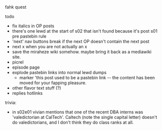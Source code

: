 fahk quest


todo

* fix italics in OP posts
* there's one lewd at the start of s02 that isn't found because it's post s01 pre pastebin rule
* 'next' nav buttons break if the next OP doesn't contain the next post
* next x when you are not actually an x
* save the miraheze wiki somehow. maybe bring it back as a mediawiki site.
* picrel
* episode page
* explode pastebin links into normal lewd dumps
    * marker 'this post used to be a pastebin link -- the content has been moved for your fapping pleasure.
* other flavor text stuff (?)
* replies hotlinks

trivia:
* in s02e01 vivian mentions that one of the recent DBA interns was 'valedictorian at CalTech'. Caltech (note the single capital letter) doesn't do valedictorians, and I don't think they do class ranks at all.